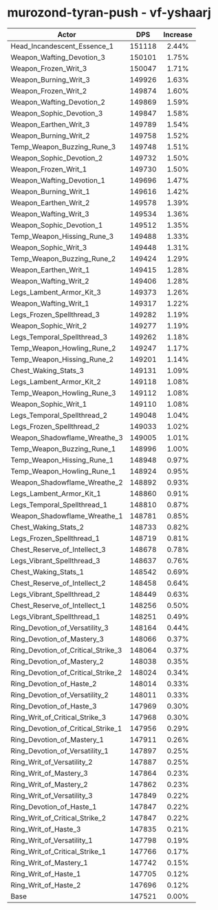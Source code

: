 # murozond-tyran-push - vf-yshaarj
| Actor | DPS | Increase |
|---|:---:|:---:|
|Head_Incandescent_Essence_1|151118|2.44%|
|Weapon_Wafting_Devotion_3|150101|1.75%|
|Weapon_Frozen_Writ_3|150047|1.71%|
|Weapon_Burning_Writ_3|149926|1.63%|
|Weapon_Frozen_Writ_2|149874|1.60%|
|Weapon_Wafting_Devotion_2|149869|1.59%|
|Weapon_Sophic_Devotion_3|149847|1.58%|
|Weapon_Earthen_Writ_3|149789|1.54%|
|Weapon_Burning_Writ_2|149758|1.52%|
|Temp_Weapon_Buzzing_Rune_3|149748|1.51%|
|Weapon_Sophic_Devotion_2|149732|1.50%|
|Weapon_Frozen_Writ_1|149730|1.50%|
|Weapon_Wafting_Devotion_1|149696|1.47%|
|Weapon_Burning_Writ_1|149616|1.42%|
|Weapon_Earthen_Writ_2|149578|1.39%|
|Weapon_Wafting_Writ_3|149534|1.36%|
|Weapon_Sophic_Devotion_1|149512|1.35%|
|Temp_Weapon_Hissing_Rune_3|149488|1.33%|
|Weapon_Sophic_Writ_3|149448|1.31%|
|Temp_Weapon_Buzzing_Rune_2|149424|1.29%|
|Weapon_Earthen_Writ_1|149415|1.28%|
|Weapon_Wafting_Writ_2|149406|1.28%|
|Legs_Lambent_Armor_Kit_3|149373|1.26%|
|Weapon_Wafting_Writ_1|149317|1.22%|
|Legs_Frozen_Spellthread_3|149282|1.19%|
|Weapon_Sophic_Writ_2|149277|1.19%|
|Legs_Temporal_Spellthread_3|149262|1.18%|
|Temp_Weapon_Howling_Rune_2|149247|1.17%|
|Temp_Weapon_Hissing_Rune_2|149201|1.14%|
|Chest_Waking_Stats_3|149131|1.09%|
|Legs_Lambent_Armor_Kit_2|149118|1.08%|
|Temp_Weapon_Howling_Rune_3|149112|1.08%|
|Weapon_Sophic_Writ_1|149110|1.08%|
|Legs_Temporal_Spellthread_2|149048|1.04%|
|Legs_Frozen_Spellthread_2|149033|1.02%|
|Weapon_Shadowflame_Wreathe_3|149005|1.01%|
|Temp_Weapon_Buzzing_Rune_1|148996|1.00%|
|Temp_Weapon_Hissing_Rune_1|148948|0.97%|
|Temp_Weapon_Howling_Rune_1|148924|0.95%|
|Weapon_Shadowflame_Wreathe_2|148892|0.93%|
|Legs_Lambent_Armor_Kit_1|148860|0.91%|
|Legs_Temporal_Spellthread_1|148810|0.87%|
|Weapon_Shadowflame_Wreathe_1|148781|0.85%|
|Chest_Waking_Stats_2|148733|0.82%|
|Legs_Frozen_Spellthread_1|148719|0.81%|
|Chest_Reserve_of_Intellect_3|148678|0.78%|
|Legs_Vibrant_Spellthread_3|148637|0.76%|
|Chest_Waking_Stats_1|148542|0.69%|
|Chest_Reserve_of_Intellect_2|148458|0.64%|
|Legs_Vibrant_Spellthread_2|148449|0.63%|
|Chest_Reserve_of_Intellect_1|148256|0.50%|
|Legs_Vibrant_Spellthread_1|148251|0.49%|
|Ring_Devotion_of_Versatility_3|148164|0.44%|
|Ring_Devotion_of_Mastery_3|148066|0.37%|
|Ring_Devotion_of_Critical_Strike_3|148064|0.37%|
|Ring_Devotion_of_Mastery_2|148038|0.35%|
|Ring_Devotion_of_Critical_Strike_2|148024|0.34%|
|Ring_Devotion_of_Haste_2|148014|0.33%|
|Ring_Devotion_of_Versatility_2|148011|0.33%|
|Ring_Devotion_of_Haste_3|147969|0.30%|
|Ring_Writ_of_Critical_Strike_3|147968|0.30%|
|Ring_Devotion_of_Critical_Strike_1|147956|0.29%|
|Ring_Devotion_of_Mastery_1|147911|0.26%|
|Ring_Devotion_of_Versatility_1|147897|0.25%|
|Ring_Writ_of_Versatility_2|147887|0.25%|
|Ring_Writ_of_Mastery_3|147864|0.23%|
|Ring_Writ_of_Mastery_2|147862|0.23%|
|Ring_Writ_of_Versatility_3|147849|0.22%|
|Ring_Devotion_of_Haste_1|147847|0.22%|
|Ring_Writ_of_Critical_Strike_2|147847|0.22%|
|Ring_Writ_of_Haste_3|147835|0.21%|
|Ring_Writ_of_Versatility_1|147798|0.19%|
|Ring_Writ_of_Critical_Strike_1|147766|0.17%|
|Ring_Writ_of_Mastery_1|147742|0.15%|
|Ring_Writ_of_Haste_1|147705|0.12%|
|Ring_Writ_of_Haste_2|147696|0.12%|
|Base|147521|0.00%|
